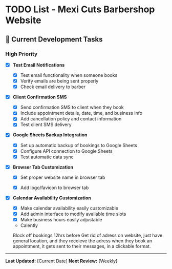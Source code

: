 # TODO List - Mexi Cuts Barbershop Website

## 🚀 Current Development Tasks

### High Priority
- [X] **Test Email Notifications**
  - [X] Test email functionality when someone books
  - [X] Verify emails are being sent properly
  - [X] Check email delivery to barber

- [X] **Client Confirmation SMS**
  - [X] Send confirmation SMS to client when they book
  - [X] Include appointment details, date, time, and business info
  - [X] Add cancellation policy and contact information
  - [X] Test client SMS delivery

- [X] **Google Sheets Backup Integration**
  - [X] Set up automatic backup of bookings to Google Sheets
  - [X] Configure API connection to Google Sheets
  - [X] Test automatic data sync

- [X] **Browser Tab Customization**
  - [X] Set proper website name in browser tab
  - [X] Add logo/favicon to browser tab


- [X] **Calendar Availability Customization**
  - [X] Make calendar availability easily customizable
  - [X] Add admin interface to modify available time slots
  - [X] Make business hours easily adjustable
  - Calently

  Block off bookings 12hrs before
  Get rid of adress on website, just have general location, and they receieve the adress when they book an appointment, it gets sent to their messages, in a clickable format.

---

**Last Updated:** [Current Date]
**Next Review:** [Weekly] 